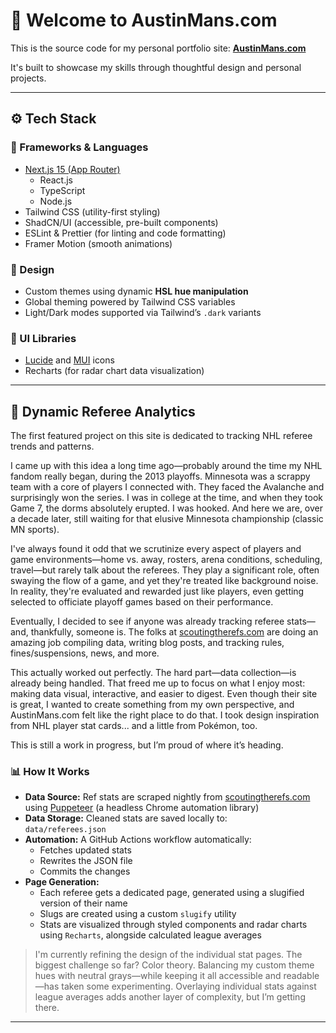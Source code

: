 # 👋 Welcome to AustinMans.com

This is the source code for my personal portfolio site: [**AustinMans.com**](https://austinmans.com)

It's built to showcase my skills through thoughtful design and personal projects.

---

## ⚙️ Tech Stack

### 🔨 Frameworks & Languages
- [Next.js 15 (App Router)](https://nextjs.org/)
  - React.js  
  - TypeScript  
  - Node.js  
- Tailwind CSS (utility-first styling)  
- ShadCN/UI (accessible, pre-built components)  
- ESLint & Prettier (for linting and code formatting)  
- Framer Motion (smooth animations)  

### 🎨 Design
- Custom themes using dynamic **HSL hue manipulation**  
- Global theming powered by Tailwind CSS variables  
- Light/Dark modes supported via Tailwind’s `.dark` variants  

### 🧩 UI Libraries
- [Lucide](https://lucide.dev/) and [MUI](https://mui.com/) icons  
- Recharts (for radar chart data visualization)  

---

## 🏒 Dynamic Referee Analytics

The first featured project on this site is dedicated to tracking NHL referee trends and patterns.

I came up with this idea a long time ago—probably around the time my NHL fandom really began, during the 2013 playoffs. Minnesota was a scrappy team with a core of players I connected with. They faced the Avalanche and surprisingly won the series. I was in college at the time, and when they took Game 7, the dorms absolutely erupted. I was hooked. And here we are, over a decade later, still waiting for that elusive Minnesota championship (classic MN sports).

I've always found it odd that we scrutinize every aspect of players and game environments—home vs. away, rosters, arena conditions, scheduling, travel—but rarely talk about the referees. They play a significant role, often swaying the flow of a game, and yet they're treated like background noise. In reality, they're evaluated and rewarded just like players, even getting selected to officiate playoff games based on their performance.

Eventually, I decided to see if anyone was already tracking referee stats—and, thankfully, someone is. The folks at [scoutingtherefs.com](https://scoutingtherefs.com) are doing an amazing job compiling data, writing blog posts, and tracking rules, fines/suspensions, news, and more.

This actually worked out perfectly. The hard part—data collection—is already being handled. That freed me up to focus on what I enjoy most: making data visual, interactive, and easier to digest. Even though their site is great, I wanted to create something from my own perspective, and AustinMans.com felt like the right place to do that. I took design inspiration from NHL player stat cards... and a little from Pokémon, too.

This is still a work in progress, but I’m proud of where it’s heading.

### 📊 How It Works
- **Data Source:** Ref stats are scraped nightly from [scoutingtherefs.com](https://scoutingtherefs.com) using [Puppeteer](https://pptr.dev/) (a headless Chrome automation library)  
- **Data Storage:** Cleaned stats are saved locally to:  
  `data/referees.json`  
- **Automation:** A GitHub Actions workflow automatically:
  - Fetches updated stats  
  - Rewrites the JSON file  
  - Commits the changes  
- **Page Generation:**  
  - Each referee gets a dedicated page, generated using a slugified version of their name  
  - Slugs are created using a custom `slugify` utility  
  - Stats are visualized through styled components and radar charts using `Recharts`, alongside calculated league averages  

> I'm currently refining the design of the individual stat pages. The biggest challenge so far? Color theory. Balancing my custom theme hues with neutral grays—while keeping it all accessible and readable—has taken some experimenting. Overlaying individual stats against league averages adds another layer of complexity, but I’m getting there.

---
